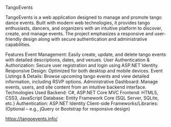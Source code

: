 TangoEvents


TangoEvents is a web application designed to manage and promote tango dance events. Built with modern web technologies, it provides tango enthusiasts, dancers, and organizers with an intuitive platform to discover, create, and manage events. The project emphasizes a responsive and user-friendly design along with secure authentication and administrative capabilities.

Features
Event Management: Easily create, update, and delete tango events with detailed descriptions, dates, and venues.
User Authentication & Authorization: Secure user registration and login using ASP.NET Identity.
Responsive Design: Optimized for both desktop and mobile devices.
Event Listings & Details: Browse upcoming tango events and view detailed information, including RSVP options.
Administrative Dashboard: Manage events, users, and site content from an intuitive backend interface.
Technologies Used
Backend: C#, ASP.NET Core MVC
Frontend: HTML5, CSS3, JavaScript
Database: Entity Framework Core (SQL Server, SQLite, etc.)
Authentication: ASP.NET Identity
Client-side Frameworks/Libraries: (Optional – e.g., jQuery or Bootstrap for responsive design)

https://tangoevents.info/


